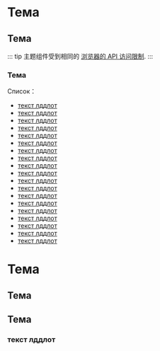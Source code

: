 # Тема
## Тема

::: tip
主题组件受到相同的 [浏览器的 API 访问限制](../guide/using-vue.md#浏览器的API访问限制).
:::
### Тема

Список：

- [текст лддлот](./20201009-001.md)
- [текст лддлот](./60573362.md)
- [текст лддлот](./60275674.md)
- [текст лддлот](./60619682.md)
- [текст лддлот](./12900124.md)
- [текст лддлот](./42419414.md)
- [текст лддлот](./2772345.md)
- [текст лддлот](./75485842.md)
- [текст лддлот](./73444214.md)
- [текст лддлот](./73426097.md)
- [текст лддлот](./71132899.md)
- [текст лддлот](./62274524.md)
- [текст лддлот](./60688738.md)
- [текст лддлот](./60406874.md)
- [текст лддлот](./60359082.md)
- [текст лддлот](./60267346.md)
- [текст лддлот](./60231314.md)
- [текст лддлот](./60084026.md)
- [текст лддлот](./60211202.md)

# Тема
## Тема
## Тема
### текст лддлот
